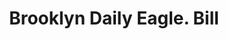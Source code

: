 ---
doi: 10.7916/D8MK7QZC
date_other: '1890'
date_other_textual: 1890-1899
form: printed ephemera
genre:
- Invoices
name:
- Brooklyn Daily Eagle
object_in_context_url: https://biggert.cul.columbia.edu/items/view/ave_biggert_00846
subject_hierarchical_geographic:
- New York, New York, United States
subject_name:
- Brooklyn Daily Eagle
title: Brooklyn Daily Eagle. Bill
sort_title: Brooklyn Daily Eagle. Bill
call_number: ave_biggert_00846
coordinates:
- 40.69277777777778,-73.99027777777778
pid: ave_biggert_00846
identifiers: ave_biggert_00846
thumbnail: false
permalink: /biggert/ave_biggert_00846/
layout: iiif-image-page
---